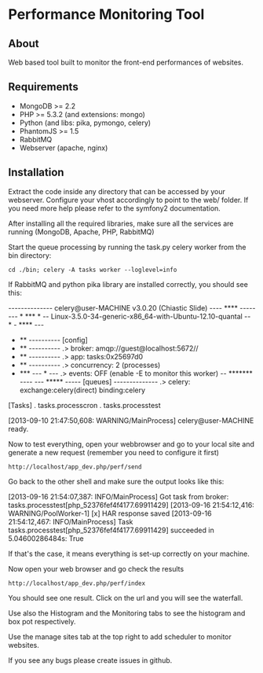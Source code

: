 Performance Monitoring Tool
===========================

About
-----

Web based tool built to monitor the front-end performances of websites.

Requirements
------------

- MongoDB >= 2.2
- PHP >= 5.3.2 (and extensions: mongo) 
- Python (and libs: pika, pymongo, celery)
- PhantomJS >= 1.5
- RabbitMQ
- Webserver (apache, nginx)

Installation
------------

Extract the code inside any directory that can be accessed by your webserver. Configure your vhost accordingly to point to the web/ folder. If you need more help please refer to the symfony2 documentation.

After installing all the required libraries, make sure all the services are running (MongoDB, Apache, PHP, RabbitMQ)

Start the queue processing by running the task.py celery worker from the bin directory:

    cd ./bin; celery -A tasks worker --loglevel=info

If RabbitMQ and python pika library are installed correctly, you should see this:

 -------------- celery@user-MACHINE v3.0.20 (Chiastic Slide)
---- **** ----- 
--- * ***  * -- Linux-3.5.0-34-generic-x86_64-with-Ubuntu-12.10-quantal
-- * - **** --- 
- ** ---------- [config]
- ** ---------- .> broker:      amqp://guest@localhost:5672//
- ** ---------- .> app:         tasks:0x25697d0
- ** ---------- .> concurrency: 2 (processes)
- *** --- * --- .> events:      OFF (enable -E to monitor this worker)
-- ******* ---- 
--- ***** ----- [queues]
 -------------- .> celery:      exchange:celery(direct) binding:celery
                

[Tasks]
  . tasks.processcron
  . tasks.processtest

[2013-09-10 21:47:50,608: WARNING/MainProcess] celery@user-MACHINE ready.

Now to test everything, open your webbrowser and go to your local site and generate a new request (remember you need to configure it first)

    http://localhost/app_dev.php/perf/send

Go back to the other shell and make sure the output looks like this:

[2013-09-16 21:54:07,387: INFO/MainProcess] Got task from broker: tasks.processtest[php_52376fef4f4177.69911429]
[2013-09-16 21:54:12,416: WARNING/PoolWorker-1] [x] HAR response saved
[2013-09-16 21:54:12,467: INFO/MainProcess] Task tasks.processtest[php_52376fef4f4177.69911429] succeeded in 5.04600286484s: True

If that's the case, it means everything is set-up correctly on your machine.

Now open your web browser and go check the results

    http://localhost/app_dev.php/perf/index

You should see one result. Click on the url and you will see the waterfall.

Use also the Histogram and the Monitoring tabs to see the histogram and box pot respectively.

Use the manage sites tab at the top right to add scheduler to monitor websites.

If you see any bugs please create issues in github. 

